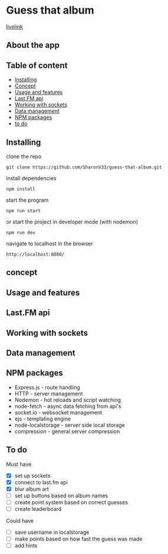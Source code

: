 # Guess that album

[livelink](https://guessthatalbum.herokuapp.com/)
## About the app

## Table of content
* [Installing](#installing)
* [Concept](#concept)
* [Usage and features](#usage-and-features)
* [Last.FM api](#last.fm-api)
* [Working with sockets](#working-with-sockets)
* [Data management](#data-management)
* [NPM packages](#npm-packages)
* [to do](#to-do)

## Installing
clone the repo
```
git clone https://github.com/SharonV33/guess-that-album.git
```
install dependencies
```
npm install
```
start the program
```
npm run start
```
or start the project in developer mode (with nodemon)
```
npm run dev
```
navigate to localhost in the browser
```
http://localhost:8080/
```
## concept

## Usage and features

## Last.FM api

## Working with sockets

## Data management 

## NPM packages
* Express.js - route handling
* HTTP - server management
* Nodemon - hot reloads and script watching
* node-fetch - async data fetching from api's
* socket.io - websocket management
* ejs - templating engine
* node-localstorage - server side local storage
* compression - general server compression

## To do
Must have
* [x] set up sockets
* [x] connect to last.fm api
* [x] blur album art
* [ ] set up buttons based on album names
* [ ] create point system based on correct guesses
* [ ] create leaderboard

Could have
* [ ] save username in localstorage
* [ ] make points based on how fast the guess was made
* [ ] add hints
